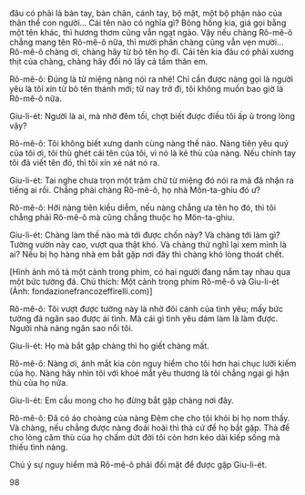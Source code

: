 đâu có phải là bàn tay, bàn chân, cánh tay, bộ mặt, một bộ phận nào của thân thể con người... Cái tên nào có nghĩa gì? Bông hồng kia, giá gọi bằng một tên khác, thì hương thơm cũng vẫn ngạt ngào. Vậy nếu chàng Rô-mê-ô chẳng mang tên Rô-mê-ô nữa, thì mười phần chàng cũng vẫn vẹn mười... Rô-mê-ô chàng ơi, chàng hãy từ bỏ tên họ đi. Cái tên kia đâu có phải xương thịt của chàng, chàng hãy đổi nó lấy cả tấm thân em.

Rô-mê-ô: Đúng là từ miệng nàng nói ra nhé! Chỉ cần được nàng gọi là người yêu là tôi xin từ bỏ tên thánh mới; từ nay trở đi, tôi không muốn bao giờ là Rô-mê-ô nữa.

Giu-li-ét: Người là ai, mà nhờ đêm tối, chợt biết được điều tôi ấp ủ trong lòng vậy?

Rô-mê-ô: Tôi không biết xưng danh cùng nàng thế nào. Nàng tiên yêu quý của tôi ơi, tôi thù ghét cái tên của tôi, vì nó là kẻ thù của nàng. Nếu chính tay tôi đã viết tên đó, thì tôi xin xé nát nó ra.

Giu-li-ét: Tai nghe chưa trọn một trăm chữ từ miệng đó nói ra mà đã nhận ra tiếng ai rồi. Chẳng phải chàng Rô-mê-ô, họ nhà Môn-ta-ghiu đó ư?

Rô-mê-ô: Hỡi nàng tiên kiều diễm, nếu nàng chẳng ưa tên họ đó, thì tôi chẳng phải Rô-mê-ô mà cũng chẳng thuộc họ Môn-ta-ghiu.

Giu-li-ét: Chàng làm thế nào mà tới được chốn này? Và chàng tới làm gì? Tường vườn này cao, vượt qua thật khó. Và chàng thử nghĩ lại xem mình là ai? Nếu bị họ hàng nhà em bắt gặp nơi đây thì chàng khó lòng thoát chết.

[Hình ảnh mô tả một cảnh trong phim, có hai người đang nắm tay nhau qua một bức tường đá. Chú thích: Một cảnh trong phim Rô-mê-ô và Giu-li-ét (Ảnh: fondazionefrancozeffirelli.com)]

Rô-mê-ô: Tôi vượt được tường này là nhờ đôi cánh của tình yêu; mấy bức tường đá ngăn sao được ái tình. Mà cái gì tình yêu dám làm là làm được. Người nhà nàng ngăn sao nổi tôi.

Giu-li-ét: Họ mà bắt gặp chàng thì họ giết chàng mất.

Rô-mê-ô: Nàng ơi, ánh mắt kia còn nguy hiểm cho tôi hơn hai chục lưỡi kiếm của họ. Nàng hãy nhìn tôi với khoé mắt yêu thương là tôi chẳng ngại gì hận thù của họ nữa.

Giu-li-ét: Em cầu mong cho họ đừng bắt gặp chàng nơi đây.

Rô-mê-ô: Đã có áo choàng của nàng Đêm che cho tôi khỏi bị họ nom thấy. Và chàng, nếu chẳng được nàng đoái hoài thì thà cứ để họ bắt gặp. Thà để cho lòng căm thù của họ chấm dứt đời tôi còn hơn kéo dài kiếp sống mà thiếu tình nàng.

Chú ý sự nguy hiểm mà Rô-mê-ô phải đối mặt để được gặp Giu-li-ét.

98